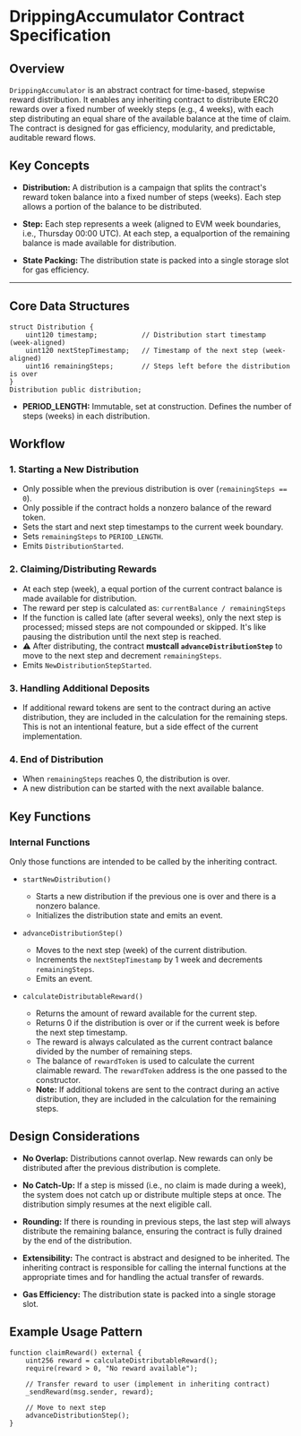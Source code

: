 # **DrippingAccumulator Contract Specification**

## **Overview**

`DrippingAccumulator` is an abstract contract for time-based, stepwise reward distribution. It enables any inheriting contract to distribute ERC20 rewards over a fixed number of weekly steps (e.g., 4 weeks), with each step distributing an equal share of the available balance at the time of claim. The contract is designed for gas efficiency, modularity, and predictable, auditable reward flows.

## **Key Concepts**

- **Distribution:**
  A distribution is a campaign that splits the contract's reward token balance into a fixed number of steps (weeks). Each step allows a portion of the balance to be distributed.

- **Step:**
  Each step represents a week (aligned to EVM week boundaries, i.e., Thursday 00:00 UTC). At each step, a equalportion of the remaining balance is made available for distribution.

- **State Packing:**
  The distribution state is packed into a single storage slot for gas efficiency.

---

## **Core Data Structures**

```solidity
struct Distribution {
    uint120 timestamp;           // Distribution start timestamp (week-aligned)
    uint120 nextStepTimestamp;   // Timestamp of the next step (week-aligned)
    uint16 remainingSteps;       // Steps left before the distribution is over
}
Distribution public distribution;
```

- **PERIOD_LENGTH:**
  Immutable, set at construction. Defines the number of steps (weeks) in each distribution.

## **Workflow**

### 1. **Starting a New Distribution**

- Only possible when the previous distribution is over (`remainingSteps == 0`).
- Only possible if the contract holds a nonzero balance of the reward token.
- Sets the start and next step timestamps to the current week boundary.
- Sets `remainingSteps` to `PERIOD_LENGTH`.
- Emits `DistributionStarted`.

### 2. **Claiming/Distributing Rewards**

- At each step (week), a equal portion of the current contract balance is made available for distribution.
- The reward per step is calculated as:
  `currentBalance / remainingSteps`
- If the function is called late (after several weeks), only the next step is processed; missed steps are not compounded or skipped. It's like pausing the distribution until the next step is reached.
- ⚠️ After distributing, the contract **mustcall `advanceDistributionStep`** to move to the next step and decrement `remainingSteps`.
- Emits `NewDistributionStepStarted`.

### 3. **Handling Additional Deposits**

- If additional reward tokens are sent to the contract during an active distribution, they are included in the calculation for the remaining steps. This is not an intentional feature, but a side effect of the current implementation.

### 4. **End of Distribution**

- When `remainingSteps` reaches 0, the distribution is over.
- A new distribution can be started with the next available balance.

## **Key Functions**

### **Internal Functions**

Only those functions are intended to be called by the inheriting contract.

- `startNewDistribution()`

  - Starts a new distribution if the previous one is over and there is a nonzero balance.
  - Initializes the distribution state and emits an event.

- `advanceDistributionStep()`

  - Moves to the next step (week) of the current distribution.
  - Increments the `nextStepTimestamp` by 1 week and decrements `remainingSteps`.
  - Emits an event.

- `calculateDistributableReward()`
  - Returns the amount of reward available for the current step.
  - Returns 0 if the distribution is over or if the current week is before the next step timestamp.
  - The reward is always calculated as the current contract balance divided by the number of remaining steps.
  - The balance of `rewardToken` is used to calculate the current claimable reward. The `rewardToken` address is the one passed to the constructor.
  - **Note:** If additional tokens are sent to the contract during an active distribution, they are included in the calculation for the remaining steps.

## **Design Considerations**

- **No Overlap:**
  Distributions cannot overlap. New rewards can only be distributed after the previous distribution is complete.

- **No Catch-Up:**
  If a step is missed (i.e., no claim is made during a week), the system does not catch up or distribute multiple steps at once. The distribution simply resumes at the next eligible call.

- **Rounding:**
  If there is rounding in previous steps, the last step will always distribute the remaining balance, ensuring the contract is fully drained by the end of the distribution.

- **Extensibility:**
  The contract is abstract and designed to be inherited. The inheriting contract is responsible for calling the internal functions at the appropriate times and for handling the actual transfer of rewards.

- **Gas Efficiency:**
  The distribution state is packed into a single storage slot.

## **Example Usage Pattern**

```solidity
function claimReward() external {
    uint256 reward = calculateDistributableReward();
    require(reward > 0, "No reward available");

    // Transfer reward to user (implement in inheriting contract)
    _sendReward(msg.sender, reward);

    // Move to next step
    advanceDistributionStep();
}
```
